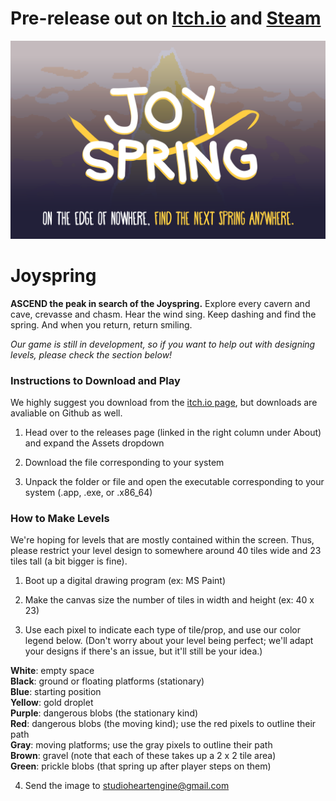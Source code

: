# Pre-release out on [Itch.io](https://studio-heart-engine.itch.io/joyspring) and [Steam](https://store.steampowered.com/app/1532360/Joyspring/)

![](graphics/marketing/banner2.png?raw=true)

# Joyspring
**ASCEND the peak in search of the Joyspring.** Explore every cavern and cave, crevasse and chasm. Hear the wind sing. Keep dashing and find the spring. And when you return, return smiling.   
   
*Our game is still in development, so if you want to help out with designing levels, please check the section below!*

### Instructions to Download and Play
We highly suggest you download from the [itch.io page](https://studio-heart-engine.itch.io/joyspring), but downloads are avaliable on Github as well.

1. Head over to the releases page (linked in the right column under About) and expand the Assets dropdown

2. Download the file corresponding to your system

3. Unpack the folder or file and open the executable corresponding to your system (.app, .exe, or .x86_64)

### How to Make Levels
We're hoping for levels that are mostly contained within the screen. Thus, please restrict your level design to somewhere around 40 tiles wide and 23 tiles tall (a bit bigger is fine).
1. Boot up a digital drawing program (ex: MS Paint)

2. Make the canvas size the number of tiles in width and height (ex: 40 x 23)

3. Use each pixel to indicate each type of tile/prop, and use our color legend below. (Don't worry about your level being perfect; we'll adapt your designs if there's an issue, but it'll still be your idea.)    

**White**: empty space   
**Black**: ground or floating platforms (stationary)   
**Blue**: starting position   
**Yellow**: gold droplet   
**Purple**: dangerous blobs (the stationary kind)   
**Red**: dangerous blobs (the moving kind); use the red pixels to outline their path   
**Gray**: moving platforms; use the gray pixels to outline their path   
**Brown**: gravel (note that each of these takes up a 2 x 2 tile area)   
**Green**: prickle blobs (that spring up after player steps on them)   

4. Send the image to studioheartengine@gmail.com
